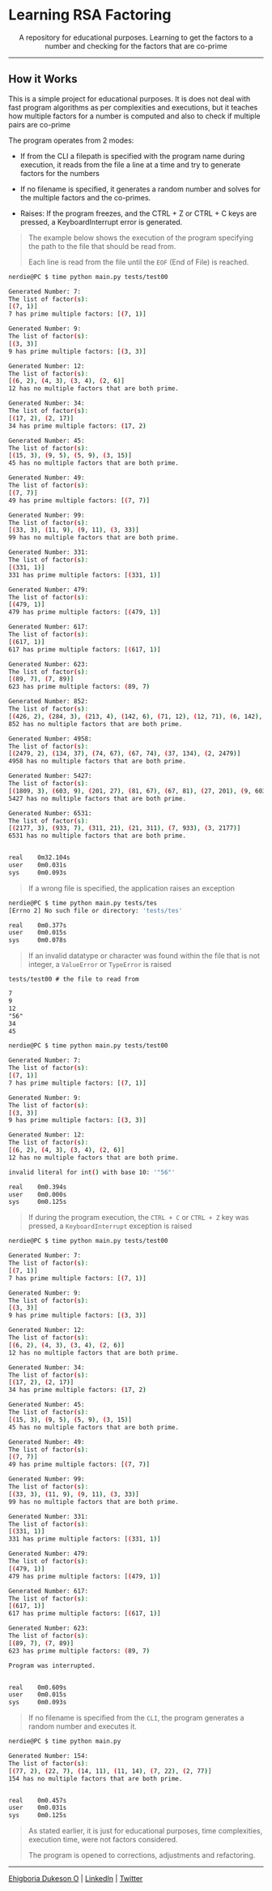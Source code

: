 # Learning RSA Factoring

<center>A repository for educational purposes. Learning to get the factors to a number and checking for the factors that are co-prime</center>

---

## How it Works

This is a simple project for educational purposes.
It is does not deal with fast program algorithms as per complexities and
executions, but it teaches how multiple factors for a number is computed
and also to check if multiple pairs are co-prime

The program operates from 2 modes:

- If from the CLI a filepath is specified with the program name during execution, it reads from the file a line at a time and try to generate factors for the numbers

- If no filename is specified, it generates a random number and solves for the multiple factors and the co-primes.

- Raises: If the program freezes, and the CTRL + Z or CTRL + C keys are pressed, a KeyboardInterrupt error is generated.

> The example below shows the execution of the program specifying the path to the file that should be read from.
>
> Each line is read from the file until the `EOF` (End of File) is reached.
>

```bash
nerdie@PC $ time python main.py tests/test00

Generated Number: 7:
The list of factor(s):
[(7, 1)]
7 has prime multiple factors: [(7, 1)]

Generated Number: 9:
The list of factor(s):
[(3, 3)]
9 has prime multiple factors: [(3, 3)]

Generated Number: 12:
The list of factor(s):
[(6, 2), (4, 3), (3, 4), (2, 6)]
12 has no multiple factors that are both prime.

Generated Number: 34:
The list of factor(s):
[(17, 2), (2, 17)]
34 has prime multiple factors: (17, 2)

Generated Number: 45:
The list of factor(s):
[(15, 3), (9, 5), (5, 9), (3, 15)]
45 has no multiple factors that are both prime.

Generated Number: 49:
The list of factor(s):
[(7, 7)]
49 has prime multiple factors: [(7, 7)]

Generated Number: 99:
The list of factor(s):
[(33, 3), (11, 9), (9, 11), (3, 33)]
99 has no multiple factors that are both prime.

Generated Number: 331:
The list of factor(s):
[(331, 1)]
331 has prime multiple factors: [(331, 1)]

Generated Number: 479:
The list of factor(s):
[(479, 1)]
479 has prime multiple factors: [(479, 1)]

Generated Number: 617:
The list of factor(s):
[(617, 1)]
617 has prime multiple factors: [(617, 1)]

Generated Number: 623:
The list of factor(s):
[(89, 7), (7, 89)]
623 has prime multiple factors: (89, 7)

Generated Number: 852:
The list of factor(s):
[(426, 2), (284, 3), (213, 4), (142, 6), (71, 12), (12, 71), (6, 142), (4, 213), (3, 284), (2, 426)]
852 has no multiple factors that are both prime.

Generated Number: 4958:
The list of factor(s):
[(2479, 2), (134, 37), (74, 67), (67, 74), (37, 134), (2, 2479)]
4958 has no multiple factors that are both prime.

Generated Number: 5427:
The list of factor(s):
[(1809, 3), (603, 9), (201, 27), (81, 67), (67, 81), (27, 201), (9, 603), (3, 1809)]
5427 has no multiple factors that are both prime.

Generated Number: 6531:
The list of factor(s):
[(2177, 3), (933, 7), (311, 21), (21, 311), (7, 933), (3, 2177)]
6531 has no multiple factors that are both prime.


real    0m32.104s
user    0m0.031s
sys     0m0.093s
```

> If a wrong file is specified, the application raises an exception
>

```bash
nerdie@PC $ time python main.py tests/tes
[Errno 2] No such file or directory: 'tests/tes'

real    0m0.377s
user    0m0.015s
sys     0m0.078s
```

> If an invalid datatype or character was found within the file that is not integer, a `ValueError` or `TypeError` is raised
>

`tests/test00 # the file to read from`

```md
7
9
12
"56"
34
45
```

```bash
nerdie@PC $ time python main.py tests/test00

Generated Number: 7:
The list of factor(s):
[(7, 1)]
7 has prime multiple factors: [(7, 1)]

Generated Number: 9:
The list of factor(s):
[(3, 3)]
9 has prime multiple factors: [(3, 3)]

Generated Number: 12:
The list of factor(s):
[(6, 2), (4, 3), (3, 4), (2, 6)]
12 has no multiple factors that are both prime.

invalid literal for int() with base 10: '"56"'

real    0m0.394s
user    0m0.000s
sys     0m0.125s
```

> If during the program execution, the `CTRL + C` or `CTRL + Z` key was pressed, a `KeyboardInterrupt` exception is raised
>

```bash
nerdie@PC $ time python main.py tests/test00

Generated Number: 7:
The list of factor(s):
[(7, 1)]
7 has prime multiple factors: [(7, 1)]

Generated Number: 9:
The list of factor(s):
[(3, 3)]
9 has prime multiple factors: [(3, 3)]

Generated Number: 12:
The list of factor(s):
[(6, 2), (4, 3), (3, 4), (2, 6)]
12 has no multiple factors that are both prime.

Generated Number: 34:
The list of factor(s):
[(17, 2), (2, 17)]
34 has prime multiple factors: (17, 2)

Generated Number: 45:
The list of factor(s):
[(15, 3), (9, 5), (5, 9), (3, 15)]
45 has no multiple factors that are both prime.

Generated Number: 49:
The list of factor(s):
[(7, 7)]
49 has prime multiple factors: [(7, 7)]

Generated Number: 99:
The list of factor(s):
[(33, 3), (11, 9), (9, 11), (3, 33)]
99 has no multiple factors that are both prime.

Generated Number: 331:
The list of factor(s):
[(331, 1)]
331 has prime multiple factors: [(331, 1)]

Generated Number: 479:
The list of factor(s):
[(479, 1)]
479 has prime multiple factors: [(479, 1)]

Generated Number: 617:
The list of factor(s):
[(617, 1)]
617 has prime multiple factors: [(617, 1)]

Generated Number: 623:
The list of factor(s):
[(89, 7), (7, 89)]
623 has prime multiple factors: (89, 7)

Program was interrupted.


real    0m0.609s
user    0m0.015s
sys     0m0.093s
```

> If no filename is specified from the `CLI`, the program generates a random number and executes it.
>

```bash
nerdie@PC $ time python main.py

Generated Number: 154:
The list of factor(s):
[(77, 2), (22, 7), (14, 11), (11, 14), (7, 22), (2, 77)]
154 has no multiple factors that are both prime.


real    0m0.457s
user    0m0.031s
sys     0m0.125s
```

> As stated earlier, it is just for educational purposes, time complexities, execution time, were not factors considered.
>
> The program is opened to corrections, adjustments and refactoring.
>
---
<a href="http://sampulcodemine.hashnode.dev/" target="_blank">Ehigboria Dukeson O</a> | <a target="_blank" href="https://www.linkedin.com/in/dukeson-ehigboria">LinkedIn</a> | <a target="_blank" href="https://twitter.com/Sampul_CodeMine">Twitter</a>
